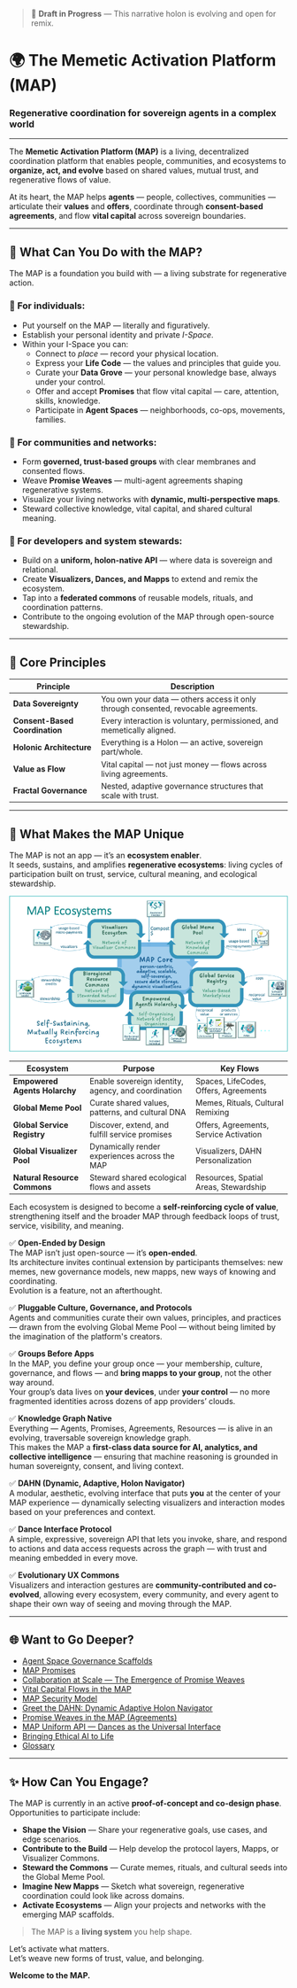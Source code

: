 > 🚧 **Draft in Progress** — This narrative holon is evolving and open for remix.

# 🌍 The Memetic Activation Platform (MAP)

### Regenerative coordination for sovereign agents in a complex world

---

The **Memetic Activation Platform (MAP)** is a living, decentralized coordination platform that enables people, communities, and ecosystems to **organize, act, and evolve** based on shared values, mutual trust, and regenerative flows of value.

At its heart, the MAP helps **agents** — people, collectives, communities — articulate their **values** and **offers**, coordinate through **consent-based agreements**, and flow **vital capital** across sovereign boundaries.

---

## 🧬 What Can You Do with the MAP?

The MAP is a foundation you build with — a living substrate for regenerative action.

### 🌱 For individuals:
- Put yourself on the MAP — literally and figuratively.
- Establish your personal identity and private _I-Space_.
- Within your I-Space you can:
  - Connect to _place_ — record your physical location.
  - Express your **Life Code** — the values and principles that guide you.
  - Curate your **Data Grove** — your personal knowledge base, always under your control.
  - Offer and accept **Promises** that flow vital capital — care, attention, skills, knowledge.
  - Participate in **Agent Spaces** — neighborhoods, co-ops, movements, families.

### 🤝 For communities and networks:
- Form **governed, trust-based groups** with clear membranes and consented flows.
- Weave **Promise Weaves** — multi-agent agreements shaping regenerative systems.
- Visualize your living networks with **dynamic, multi-perspective maps**.
- Steward collective knowledge, vital capital, and shared cultural meaning.

### 🧠 For developers and system stewards:
- Build on a **uniform, holon-native API** — where data is sovereign and relational.
- Create **Visualizers, Dances, and Mapps** to extend and remix the ecosystem.
- Tap into a **federated commons** of reusable models, rituals, and coordination patterns.
- Contribute to the ongoing evolution of the MAP through open-source stewardship.

---

## 🔑 Core Principles

| Principle                    | Description |
|-------------------------------|-------------|
| **Data Sovereignty**          | You own your data — others access it only through consented, revocable agreements. |
| **Consent-Based Coordination**| Every interaction is voluntary, permissioned, and memetically aligned. |
| **Holonic Architecture**      | Everything is a Holon — an active, sovereign part/whole. |
| **Value as Flow**             | Vital capital — not just money — flows across living agreements. |
| **Fractal Governance**        | Nested, adaptive governance structures that scale with trust. |

---

## 🧿 What Makes the MAP Unique

The MAP is not an app — it’s an **ecosystem enabler**.  
It seeds, sustains, and amplifies **regenerative ecosystems**: living cycles of participation built on trust, service, cultural meaning, and ecological stewardship.

![MAP Ecosystem Cycles](Ecosystems.png)



| Ecosystem                   | Purpose                                                        | Key Flows                             |
|------------------------------|----------------------------------------------------------------|---------------------------------------|
| **Empowered Agents Holarchy**| Enable sovereign identity, agency, and coordination            | Spaces, LifeCodes, Offers, Agreements |
| **Global Meme Pool**         | Curate shared values, patterns, and cultural DNA               | Memes, Rituals, Cultural Remixing     |
| **Global Service Registry**  | Discover, extend, and fulfill service promises                 | Offers, Agreements, Service Activation|
| **Global Visualizer Pool**   | Dynamically render experiences across the MAP                  | Visualizers, DAHN Personalization     |
| **Natural Resource Commons** | Steward shared ecological flows and assets                    | Resources, Spatial Areas, Stewardship |

Each ecosystem is designed to become a **self-reinforcing cycle of value**, strengthening itself and the broader MAP through feedback loops of trust, service, visibility, and meaning.

✅ **Open-Ended by Design**  
The MAP isn’t just open-source — it’s **open-ended**.  
Its architecture invites continual extension by participants themselves: new memes, new governance models, new mapps, new ways of knowing and coordinating.  
Evolution is a feature, not an afterthought.

✅ **Pluggable Culture, Governance, and Protocols**  
Agents and communities curate their own values, principles, and practices — drawn from the evolving Global Meme Pool — without being limited by the imagination of the platform's creators.

✅ **Groups Before Apps**  
In the MAP, you define your group once — your membership, culture, governance, and flows — and **bring mapps to your group**, not the other way around.  
Your group’s data lives on **your devices**, under **your control** — no more fragmented identities across dozens of app providers’ clouds.

✅ **Knowledge Graph Native**  
Everything — Agents, Promises, Agreements, Resources — is alive in an evolving, traversable sovereign knowledge graph.  
This makes the MAP a **first-class data source for AI, analytics, and collective intelligence** — ensuring that machine reasoning is grounded in human sovereignty, consent, and living context.

✅ **DAHN (Dynamic, Adaptive, Holon Navigator)**  
A modular, aesthetic, evolving interface that puts **you** at the center of your MAP experience — dynamically selecting visualizers and interaction modes based on your preferences and context.

✅ **Dance Interface Protocol**  
A simple, expressive, sovereign API that lets you invoke, share, and respond to actions and data access requests across the graph — with trust and meaning embedded in every move.

✅ **Evolutionary UX Commons**  
Visualizers and interaction gestures are **community-contributed and co-evolved**, allowing every ecosystem, every community, and every agent to shape their own way of seeing and moving through the MAP.

---

## 🌐 Want to Go Deeper?

- [Agent Space Governance Scaffolds](collective-governance.md)
- [MAP Promises](promises.md)
- [Collaboration at Scale — The Emergence of Promise Weaves](promise-weaves.md)
- [Vital Capital Flows in the MAP](vital-capital-flows.md)
- [MAP Security Model](security-model.md)
- [Greet the DAHN: Dynamic Adaptive Holon Navigator](DAHN.md)
- [Promise Weaves in the MAP (Agreements)](promise-weaves.md)
- [MAP Uniform API — Dances as the Universal Interface](uniform-api.md)
- [Bringing Ethical AI to Life](ethical-ai-rag.md)
- [Glossary](glossary.md)

---

## ✨ How Can You Engage?

The MAP is currently in an active **proof-of-concept and co-design phase**. Opportunities to participate include:

- **Shape the Vision** — Share your regenerative goals, use cases, and edge scenarios.
- **Contribute to the Build** — Help develop the protocol layers, Mapps, or Visualizer Commons.
- **Steward the Commons** — Curate memes, rituals, and cultural seeds into the Global Meme Pool.
- **Imagine New Mapps** — Sketch what sovereign, regenerative coordination could look like across domains.
- **Activate Ecosystems** — Align your projects and networks with the emerging MAP scaffolds.

> The MAP is a **living system** you help shape.

Let’s activate what matters.  
Let’s weave new forms of trust, value, and belonging.

**Welcome to the MAP.**


